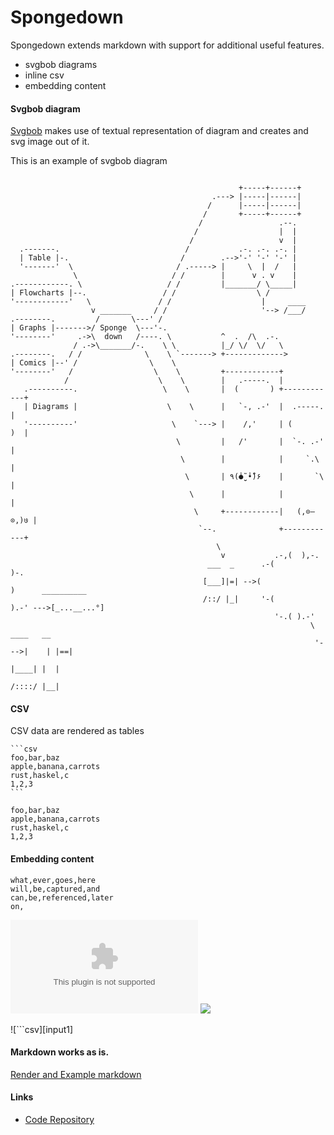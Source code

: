 # Spongedown

Spongedown extends markdown with support for additional useful features.
 - svgbob diagrams
 - inline csv
 - embedding content


#### Svgbob diagram
[Svgbob](Svgbob.md) makes use of textual representation of diagram and creates and svg image out of it.

This is an example of svgbob diagram

```bob

                                                   +-----+------+
                                             .---> |-----|------|
                                            /      |-----|------|
                                           /       +-----+------+
                                          /                 .--.
                                         /                  |  |
                                        /                   v  |
  .-------.                            /           .-. .-. .-. |
  | Table |-.                         /        .-->'-' '-' '-' |
  '-------'  \                       / .-----> |     \  |  /   |
              \                     / /        |      v . v    |
.------------. \                   / /         |_______/ \_____|
| Flowcharts |--.                 / /                  \ /
'------------'   \               / /                    |     ____
                  v _______     / /                     '--> /___/
.--------.         /       \---' /
| Graphs |------->/ Sponge  \---'-.
'--------'     .->\  down   /----. \           ^  .  /\  .-.
              / .->\_______/-.    \ \          |_/ \/  \/   \
.--------.   / /              \    \ `-------> +------------->
| Comics |--' /                \    \
'--------'   /                  \    \         +------------+
            /                    \    \        |   .-----.  |
   .----------.                   \    \       |  (       ) +------------+
   | Diagrams |                    \    \      |   `-, .-'  |  .-----.   |
   '----------'                     \    `---> |    /,'     | (       )  |
                                     \         |   /'       |  `-. .-'   |
                                      \        |            |     `.\    |
                                       \       | ٩(̾●̮̮̃ ̾•̃̾)۶    |       `\   |
                                        \      |            |            |
                                         \     +------------|   (,⊙–⊙,)७ |
                                          `--.              +------------+
                                              \
                                               v           .-,(  ),-.
                                            ___  _      .-(          )-.
                                           [___]|=| -->(                )      __________
                                           /::/ |_|     '-(          ).-' --->[_...__...°]
                                                           '-.( ).-'
                                                                   \      ____   __
                                                                    '--->|    | |==|
                                                                         |____| |  |
                                                                         /::::/ |__|

```

#### CSV

CSV data are rendered as tables


    ```csv
    foo,bar,baz
    apple,banana,carrots
    rust,haskel,c
    1,2,3
    ```



```csv
foo,bar,baz
apple,banana,carrots
rust,haskel,c
1,2,3
```

#### Embedding content

```csv capture as input1
what,ever,goes,here
will,be,captured,and
can,be,referenced,later
on,
```

![](records.csv)
![](image.jpg)

![```csv][input1]

#### Markdown works as is.

[Render and Example markdown](Markdown-example.md)


#### Links
 - [Code Repository](https://github.com/ivanceras/spongedown)
